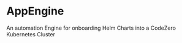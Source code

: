 AppEngine
========

An automation Engine for onboarding Helm Charts into a CodeZero Kubernetes Cluster

